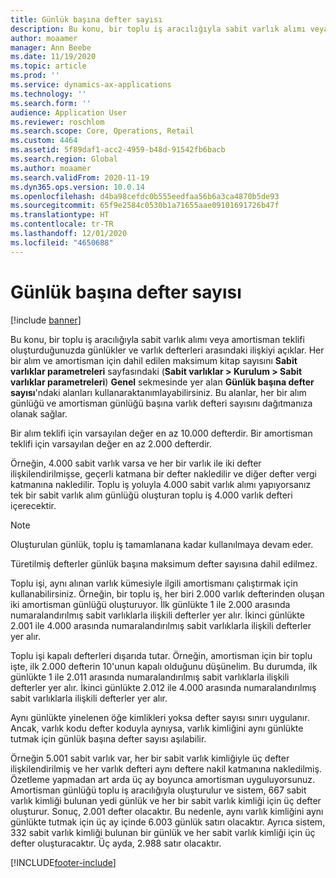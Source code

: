 ```yaml
---
title: Günlük başına defter sayısı
description: Bu konu, bir toplu iş aracılığıyla sabit varlık alımı veya amortisman teklifi oluşturduğunuzda günlükler ve varlık defterleri arasındaki ilişkiyi açıklar. Her bir alım ve amortisman için dahil edilen maksimum defter sayısını tanımlayabilirsiniz.
author: moaamer
manager: Ann Beebe
ms.date: 11/19/2020
ms.topic: article
ms.prod: ''
ms.service: dynamics-ax-applications
ms.technology: ''
ms.search.form: ''
audience: Application User
ms.reviewer: roschlom
ms.search.scope: Core, Operations, Retail
ms.custom: 4464
ms.assetid: 5f89daf1-acc2-4959-b48d-91542fb6bacb
ms.search.region: Global
ms.author: moaamer
ms.search.validFrom: 2020-11-19
ms.dyn365.ops.version: 10.0.14
ms.openlocfilehash: d4ba98cefdc0b555eedfaa56b6a3ca4870b5de93
ms.sourcegitcommit: 65f9e2584c0530b1a71655aae09101691726b47f
ms.translationtype: HT
ms.contentlocale: tr-TR
ms.lasthandoff: 12/01/2020
ms.locfileid: "4650688"
---
```

# <a name="number-of-books-per-journal"></a>Günlük başına defter sayısı

[!include [banner](../includes/banner.md)]

Bu konu, bir toplu iş aracılığıyla sabit varlık alımı veya amortisman teklifi oluşturduğunuzda günlükler ve varlık defterleri arasındaki ilişkiyi açıklar. Her bir alım ve amortisman için dahil edilen maksimum kitap sayısını **Sabit varlıklar parametreleri** sayfasındaki (**Sabit varlıklar \> Kurulum \> Sabit varlıklar parametreleri**) **Genel** sekmesinde yer alan **Günlük başına defter sayısı**'ndaki alanları kullanaraktanımlayabilirsiniz. Bu alanlar, her bir alım günlüğü ve amortisman günlüğü başına varlık defteri sayısını dağıtmanıza olanak sağlar.

Bir alım teklifi için varsayılan değer en az 10.000 defterdir. Bir amortisman teklifi için varsayılan değer en az 2.000 defterdir.

Örneğin, 4.000 sabit varlık varsa ve her bir varlık ile iki defter ilişkilendirilmişse, geçerli katmana bir defter nakledilir ve diğer defter vergi katmanına nakledilir. Toplu iş yoluyla 4.000 sabit varlık alımı yapıyorsanız tek bir sabit varlık alım günlüğü oluşturan toplu iş 4.000 varlık defteri içerecektir.

> [!NOTE]
> Oluşturulan günlük, toplu iş tamamlanana kadar kullanılmaya devam eder.
>
> Türetilmiş defterler günlük başına maksimum defter sayısına dahil edilmez.

Toplu işi, aynı alınan varlık kümesiyle ilgili amortismanı çalıştırmak için kullanabilirsiniz. Örneğin, bir toplu iş, her biri 2.000 varlık defterinden oluşan iki amortisman günlüğü oluşturuyor. İlk günlükte 1 ile 2.000 arasında numaralandırılmış sabit varlıklarla ilişkili defterler yer alır. İkinci günlükte 2.001 ile 4.000 arasında numaralandırılmış sabit varlıklarla ilişkili defterler yer alır.

Toplu işi kapalı defterleri dışarıda tutar. Örneğin, amortisman için bir toplu işte, ilk 2.000 defterin 10'unun kapalı olduğunu düşünelim. Bu durumda, ilk günlükte 1 ile 2.011 arasında numaralandırılmış sabit varlıklarla ilişkili defterler yer alır. İkinci günlükte 2.012 ile 4.000 arasında numaralandırılmış sabit varlıklarla ilişkili defterler yer alır.

Aynı günlükte yinelenen öğe kimlikleri yoksa defter sayısı sınırı uygulanır. Ancak, varlık kodu defter koduyla aynıysa, varlık kimliğini aynı günlükte tutmak için günlük başına defter sayısı aşılabilir.

Örneğin 5.001 sabit varlık var, her bir sabit varlık kimliğiyle üç defter ilişkilendirilmiş ve her varlık defteri aynı deftere nakil katmanına nakledilmiş. Özetleme yapmadan art arda üç ay boyunca amortisman uyguluyorsunuz. Amortisman günlüğü toplu iş aracılığıyla oluşturulur ve sistem, 667 sabit varlık kimliği bulunan yedi günlük ve her bir sabit varlık kimliği için üç defter oluşturur. Sonuç, 2.001 defter olacaktır. Bu nedenle, aynı varlık kimliğini aynı günlükte tutmak için üç ay içinde 6.003 günlük satırı olacaktır. Ayrıca sistem, 332 sabit varlık kimliği bulunan bir günlük ve her sabit varlık kimliği için üç defter oluşturacaktır. Üç ayda, 2.988 satır olacaktır.


[!INCLUDE[footer-include](../../includes/footer-banner.md)]